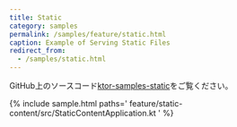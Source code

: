 ```yaml
---
title: Static
category: samples
permalink: /samples/feature/static.html
caption: Example of Serving Static Files
redirect_from:
  - /samples/static.html
---
```


GitHub上のソースコード[ktor-samples-static](https://github.com/ktorio/ktor-samples/tree/master/feature/static-content)をご覧ください。

{% include sample.html paths='
    feature/static-content/src/StaticContentApplication.kt
' %}
